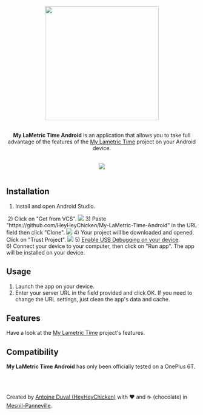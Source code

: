 <div align="center">

<img src="https://raw.githubusercontent.com/HeyHeyChicken/My-LaMetric-Time/main/resources/logo.png" width="300">
<br><br>

**My LaMetric Time Android** is an application that allows you to take full advantage of the features of the <a href="https://github.com/HeyHeyChicken/My-LaMetric-Time">My Lametric Time</a> project on your Android device.<br>

<br>

<img src="https://raw.githubusercontent.com/HeyHeyChicken/My-LaMetric-Time/main/resources/demo.gif">
</div>

<br>

## Installation

1) Install and open Android Studio.
<img src="">
2) Click on "Get from VCS".
<img src="https://raw.githubusercontent.com/HeyHeyChicken/My-LaMetric-Time-Android/main/resources/Installation_1.png">
3) Paste "https://github.com/HeyHeyChicken/My-LaMetric-Time-Android" in the URL field then click "Clone".
<img src="https://raw.githubusercontent.com/HeyHeyChicken/My-LaMetric-Time-Android/main/resources/Installation_2.png">
4) Your project will be downloaded and opened. Click on "Trust Project".
<img src="https://raw.githubusercontent.com/HeyHeyChicken/My-LaMetric-Time-Android/main/resources/Installation_3.png">
5) <a href="https://duckduckgo.com/?q=android+enable+usb+debugging">Enable USB Debugging on your device</a>.<br/>
6) Connect your device to your computer, then click on "Run app". The app will be installed on your device.

## Usage

1) Launch the app on your device.
2) Enter your server URL in the field provided and click OK.
If you need to change the URL settings, just clean the app's data and cache.

## Features

Have a look at the <a href="https://github.com/HeyHeyChicken/My-LaMetric-Time#features">My Lametric Time</a> project's features.

## Compatibility

**My LaMetric Time Android** has only been officially tested on a OnePlus 6T.

<br>
<br>

Created by [Antoine Duval (HeyHeyChicken)](//antoine.cuffel.fr) with ❤ and ☕ (chocolate) in [Mesnil-Panneville](//en.wikipedia.org/wiki/Mesnil-Panneville).
